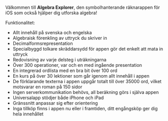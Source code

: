 Välkommen till **Algebra Explorer**, den symbolhanterande räknarappen för iOS som också hjälper dig utforska algebra!

Funktionalitet:

*    Allt innehåll på svenska och engelska
*    Algebraisk förenkling av uttryck du skriver in
*    Decimalformsrepresentation
*    Specialbyggd tolkare skräddarsydd för appen gör det enkelt att mata in uttryck
*    Redovisning av varje delsteg i uträkningarna
*    Över 300 operationer, var och en med ingående presentation
*    En integrerad ordlista med en bra bit över 100 ord
*    En kurs på över 30 lektioner som går igenom allt innehåll i appen
*    De förklarande texterna i appen uppgår totalt till över 35000 ord, vilket motsvarar en roman på 150 sidor
*    Ingen serverkommunikation behövs, all beräkning görs i själva appen
*    Universalapp stödjer både iPhone och iPad
*    Gränssnitt anpassar sig efter orientering
*    Inga tillköp finns i appen nu eller i framtiden, ditt engångsköp ger dig hela innehållet

